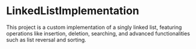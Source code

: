 # LinkedListImplementation
This project is a custom implementation of a singly linked list, featuring operations like insertion, deletion, searching, and advanced functionalities such as list reversal and sorting.
